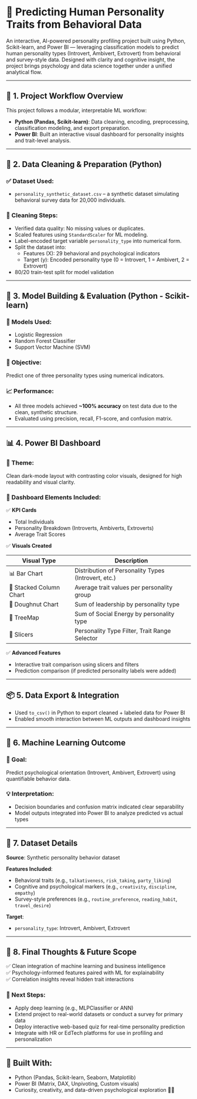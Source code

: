 # 🧠 Predicting Human Personality Traits from Behavioral Data

An interactive, AI-powered personality profiling project built using Python, Scikit-learn, and Power BI — leveraging classification models to predict human personality types (Introvert, Ambivert, Extrovert) from behavioral and survey-style data. Designed with clarity and cognitive insight, the project brings psychology and data science together under a unified analytical flow.

---

## 🧩 1. Project Workflow Overview

This project follows a modular, interpretable ML workflow:

- **Python (Pandas, Scikit-learn)**: Data cleaning, encoding, preprocessing, classification modeling, and export preparation.
- **Power BI**: Built an interactive visual dashboard for personality insights and trait-level analysis.

---

## 🧹 2. Data Cleaning & Preparation (Python)

### ✅ Dataset Used:
- `personality_synthetic_dataset.csv` – a synthetic dataset simulating behavioral survey data for 20,000 individuals.

### 🔧 Cleaning Steps:
- Verified data quality: No missing values or duplicates.
- Scaled features using `StandardScaler` for ML modeling.
- Label-encoded target variable `personality_type` into numerical form.
- Split the dataset into:
  - Features (X): 29 behavioral and psychological indicators
  - Target (y): Encoded personality type (0 = Introvert, 1 = Ambivert, 2 = Extrovert)
- 80/20 train-test split for model validation

---

## 🤖 3. Model Building & Evaluation (Python - Scikit-learn)

### 🔷 Models Used:
- Logistic Regression  
- Random Forest Classifier  
- Support Vector Machine (SVM)

### 🎯 Objective:
Predict one of three personality types using numerical indicators.

### 📈 Performance:
- All three models achieved **~100% accuracy** on test data due to the clean, synthetic structure.
- Evaluated using precision, recall, F1-score, and confusion matrix.

---

## 📊 4. Power BI Dashboard

### 🎨 Theme:
Clean dark-mode layout with contrasting color visuals, designed for high readability and visual clarity.

### 🔷 Dashboard Elements Included:

✅ **KPI Cards**
- Total Individuals
- Personality Breakdown (Introverts, Ambiverts, Extroverts)
- Average Trait Scores 

✅ **Visuals Created**

| Visual Type           | Description                                         |
|------------------------|-----------------------------------------------------|
| 📊 Bar Chart           | Distribution of Personality Types (Introvert, etc.) |
| 📶 Stacked Column Chart| Average trait values per personality group          |
| 🍩 Doughnut Chart      | Sum of leadership by personality type               |
| 🌲 TreeMap             | Sum of Social Energy by personality type            |
| 📆 Slicers             | Personality Type Filter, Trait Range Selector       |

✅ **Advanced Features**
- Interactive trait comparison using slicers and filters
- Prediction comparison (if predicted personality labels were added)

---

## 📦 5. Data Export & Integration

- Used `to_csv()` in Python to export cleaned + labeled data for Power BI
- Enabled smooth interaction between ML outputs and dashboard insights

---

## 🧠 6. Machine Learning Outcome

### 🎯 Goal:
Predict psychological orientation (Introvert, Ambivert, Extrovert) using quantifiable behavior data.

### 💡 Interpretation:
- Decision boundaries and confusion matrix indicated clear separability
- Model outputs integrated into Power BI to analyze predicted vs actual types

---

## 📁 7. Dataset Details

**Source**: Synthetic personality behavior dataset

**Features Included**:
- Behavioral traits (e.g., `talkativeness`, `risk_taking`, `party_liking`)
- Cognitive and psychological markers (e.g., `creativity`, `discipline`, `empathy`)
- Survey-style preferences (e.g., `routine_preference`, `reading_habit`, `travel_desire`)

**Target**:
- `personality_type`: Introvert, Ambivert, Extrovert

---

## 📌 8. Final Thoughts & Future Scope

✅ Clean integration of machine learning and business intelligence  
✅ Psychology-informed features paired with ML for explainability  
✅ Correlation insights reveal hidden trait interactions  

### 🔮 Next Steps:
- Apply deep learning (e.g., MLPClassifier or ANN)
- Extend project to real-world datasets or conduct a survey for primary data
- Deploy interactive web-based quiz for real-time personality prediction
- Integrate with HR or EdTech platforms for use in profiling and personalization

---

## 🙌 Built With:
- Python (Pandas, Scikit-learn, Seaborn, Matplotlib)  
- Power BI (Matrix, DAX, Unpivoting, Custom visuals)  
- Curiosity, creativity, and data-driven psychological exploration 🧠✨
